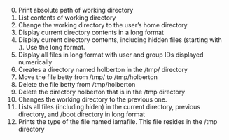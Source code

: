 0. Print absolute path of working directory
1. List contents of working directory
2. Change the working directory to the user’s home directory
3. Display current directory contents in a long format
4. Display current directory contents, including hidden files (starting with .). Use the long format.
5. Display all files in long format with user and group IDs displayed numerically
6. Creates a directory named holberton in the /tmp/ directory
7. Move the file betty from /tmp/ to /tmp/holberton
8. Delete the file betty from /tmp/holberton
9. Delete the directory holberton that is in the /tmp directory
10. Changes the working directory to the previous one.
11. Lists all files (including hiden) in the current directory, previous directory, and /boot directory in long format
12. Prints the type of the file named iamafile. This file resides in the /tmp directory